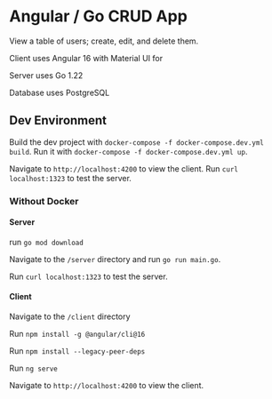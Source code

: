 # Angular / Go CRUD App

View a table of users; create, edit, and delete them.

Client uses Angular 16 with Material UI for 

Server uses Go 1.22

Database uses PostgreSQL

## Dev Environment

Build the dev project with `docker-compose -f docker-compose.dev.yml build`. Run it with `docker-compose -f docker-compose.dev.yml up`.

Navigate to `http://localhost:4200` to view the client. Run `curl localhost:1323` to test the server.

### Without Docker

#### Server

run `go mod download`

Navigate to the `/server` directory and run `go run main.go`.

Run `curl localhost:1323` to test the server.

#### Client

Navigate to the `/client` directory

Run `npm install -g @angular/cli@16`

Run `npm install --legacy-peer-deps`

Run `ng serve`

Navigate to `http://localhost:4200` to view the client.